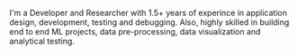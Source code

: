 I'm a Developer and Researcher with 1.5+ years of experince in application design, development, testing and debugging. 
Also, highly skilled in building end to end ML projects, data pre-processing, data visualization and analytical testing.

<!---
yogeshhz/yogeshhz is a ✨ special ✨ repository because its `README.md` (this file) appears on your GitHub profile.
You can click the Preview link to take a look at your changes.
--->
